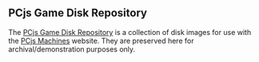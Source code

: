 ## PCjs Game Disk Repository

The [PCjs Game Disk Repository](https://github.com/jeffpar) is a collection of disk images
for use with the [PCjs Machines](https://www.pcjs.org) website.  They are preserved here for archival/demonstration purposes only.
